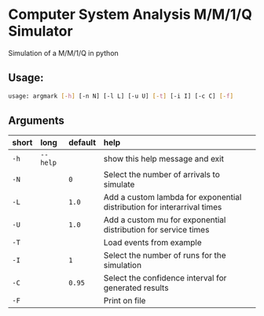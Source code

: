 # Computer System Analysis M/M/1/Q Simulator
Simulation of a M/M/1/Q in python


## Usage:


```bash
usage: argmark [-h] [-n N] [-l L] [-u U] [-t] [-i I] [-c C] [-f]

```
## Arguments

|short|long|default|help|
| :--- | :--- | :--- | :--- |
|`-h`|`--help`||show this help message and exit|
|`-N`||`0`|Select the number of arrivals to simulate|
|`-L`||`1.0`|Add a custom lambda for exponential distribution for interarrival times|
|`-U`||`1.0`|Add a custom mu for exponential distribution for service times|
|`-T`|||Load events from example|
|`-I`||`1`|Select the number of runs for the simulation|
|`-C`||`0.95`|Select the confidence interval for generated results|
|`-F`|||Print on file|



